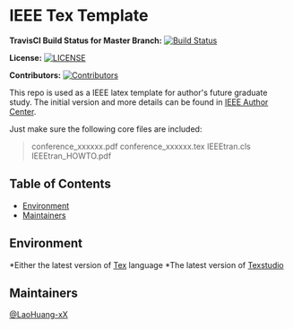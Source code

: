 # IEEE Tex Template

**TravisCI Build Status for Master Branch:** [![Build Status](IEEE_Template)](https://www.travis-ci.org/LaoHuang-xX/IEEE_Template.svg?branch=master)

**License:** [![LICENSE](IEEE_Template)](https://img.shields.io/github/license/LaoHuang-xX/IEEE_Template)

**Contributors:** [![Contributors](IEEE_Template)](https://img.shields.io/github/contributors/LaoHuang-xX/IEEE_Template)

This repo is used as a IEEE latex template for author's future graduate study. The initial version and more details can be found in [IEEE Author Center](https://journals.ieeeauthorcenter.ieee.org/create-your-ieee-journal-article/authoring-tools-and-templates/ieee-article-templates/). <br>

Just make sure the following core files are included: <br>

>conference_xxxxxx.pdf
>conference_xxxxxx.tex
>IEEEtran.cls
>IEEEtran_HOWTO.pdf

## Table of Contents

- [Environment](#environment)
- [Maintainers](#maintainers)

## Environment

*Either the latest version of [Tex](https://www.latex-project.org/) language
*The latest version of [Texstudio](http://texstudio.sourceforge.net/)

## Maintainers

[@LaoHuang-xX](https://github.com/LaoHuang-xX)

